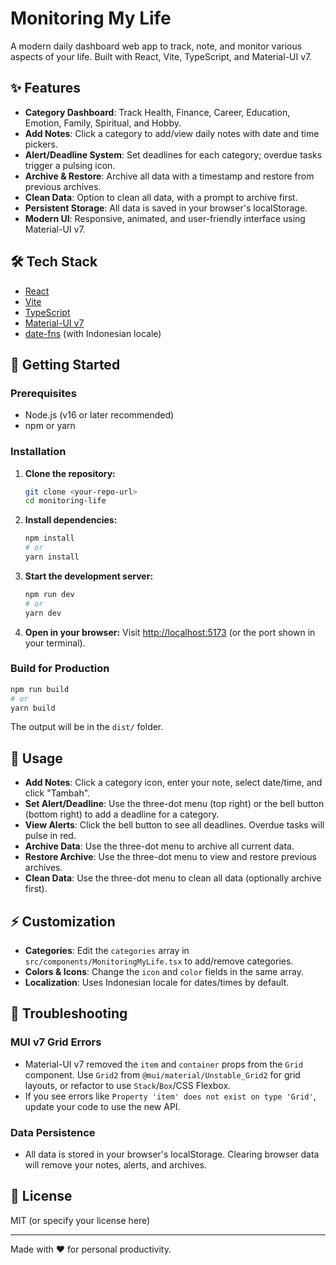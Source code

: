 # Monitoring My Life

A modern daily dashboard web app to track, note, and monitor various aspects of your life. Built with React, Vite, TypeScript, and Material-UI v7.

## ✨ Features
- **Category Dashboard**: Track Health, Finance, Career, Education, Emotion, Family, Spiritual, and Hobby.
- **Add Notes**: Click a category to add/view daily notes with date and time pickers.
- **Alert/Deadline System**: Set deadlines for each category; overdue tasks trigger a pulsing icon.
- **Archive & Restore**: Archive all data with a timestamp and restore from previous archives.
- **Clean Data**: Option to clean all data, with a prompt to archive first.
- **Persistent Storage**: All data is saved in your browser's localStorage.
- **Modern UI**: Responsive, animated, and user-friendly interface using Material-UI v7.

## 🛠️ Tech Stack
- [React](https://react.dev/)
- [Vite](https://vitejs.dev/)
- [TypeScript](https://www.typescriptlang.org/)
- [Material-UI v7](https://mui.com/)
- [date-fns](https://date-fns.org/) (with Indonesian locale)

## 🚀 Getting Started

### Prerequisites
- Node.js (v16 or later recommended)
- npm or yarn

### Installation
1. **Clone the repository:**
   ```bash
   git clone <your-repo-url>
   cd monitoring-life
   ```
2. **Install dependencies:**
   ```bash
   npm install
   # or
   yarn install
   ```
3. **Start the development server:**
   ```bash
   npm run dev
   # or
   yarn dev
   ```
4. **Open in your browser:**
   Visit [http://localhost:5173](http://localhost:5173) (or the port shown in your terminal).

### Build for Production
```bash
npm run build
# or
yarn build
```
The output will be in the `dist/` folder.

## 📝 Usage
- **Add Notes**: Click a category icon, enter your note, select date/time, and click "Tambah".
- **Set Alert/Deadline**: Use the three-dot menu (top right) or the bell button (bottom right) to add a deadline for a category.
- **View Alerts**: Click the bell button to see all deadlines. Overdue tasks will pulse in red.
- **Archive Data**: Use the three-dot menu to archive all current data.
- **Restore Archive**: Use the three-dot menu to view and restore previous archives.
- **Clean Data**: Use the three-dot menu to clean all data (optionally archive first).

## ⚡ Customization
- **Categories**: Edit the `categories` array in `src/components/MonitoringMyLife.tsx` to add/remove categories.
- **Colors & Icons**: Change the `icon` and `color` fields in the same array.
- **Localization**: Uses Indonesian locale for dates/times by default.

## 🐞 Troubleshooting
### MUI v7 Grid Errors
- Material-UI v7 removed the `item` and `container` props from the `Grid` component. Use `Grid2` from `@mui/material/Unstable_Grid2` for grid layouts, or refactor to use `Stack`/`Box`/CSS Flexbox.
- If you see errors like `Property 'item' does not exist on type 'Grid'`, update your code to use the new API.

### Data Persistence
- All data is stored in your browser's localStorage. Clearing browser data will remove your notes, alerts, and archives.

## 📄 License
MIT (or specify your license here)

---

Made with ❤️ for personal productivity.
